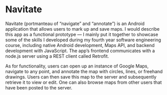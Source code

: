 # Navitate

Navitate (portmanteau of “navigate” and “annotate”) is an Android application that allows users to mark up and save maps. I would describe this app as a functional prototype — I mainly put it together to showcase some of the skills I developed during my fourth year software engineering course, including native Android development, Maps API, and backend development with JavaScript. The app’s frontend communicates with a node.js server using a REST client called Retrofit.

As for functionality, users can open up an instance of Google Maps, navigate to any point, and annotate the map with circles, lines, or freehand drawings. Users can then save this map to the server and subsequently retrieve it to view or edit. One can also browse maps from other users that have been posted to the server. 
